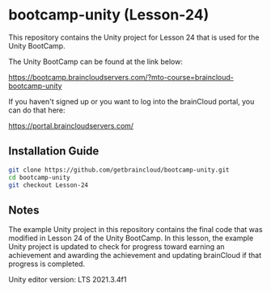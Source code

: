 # bootcamp-unity (Lesson-24)

This repository contains the Unity project for Lesson 24 that is used for the Unity BootCamp.

The Unity BootCamp can be found at the link below:

https://bootcamp.braincloudservers.com/?mto-course=braincloud-bootcamp-unity


If you haven't signed up or you want to log into the brainCloud portal, you can do that here:

https://portal.braincloudservers.com/


## Installation Guide

```bash
git clone https://github.com/getbraincloud/bootcamp-unity.git
cd bootcamp-unity
git checkout Lesson-24
```

## Notes

The example Unity project in this repository contains the final code that was modified in Lesson 24 of the Unity BootCamp. In this lesson, the example Unity project is updated to check for progress toward earning an achievement and awarding the achievement and updating brainCloud if that progress is completed.

Unity editor version: LTS 2021.3.4f1
